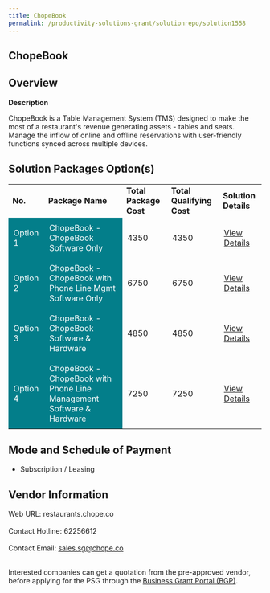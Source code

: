 ```yaml
---
title: ChopeBook
permalink: /productivity-solutions-grant/solutionrepo/solution1558
---
```


## ChopeBook

## Overview

**Description**

ChopeBook is a Table Management System (TMS) designed to make the most of a restaurant's revenue generating assets - tables and seats. Manage the inflow of online and offline reservations with user-friendly functions synced across multiple devices.

## Solution Packages Option(s)

<table>
<tr>
<td><b>No.</b></td>
<td><b>Package Name</b></td>
<td><b>Total Package Cost</b></td>
<td><b>Total Qualifying Cost</b></td>
<td><b>Solution Details</b></td>
</tr>
<tr>
<td style='padding: 10px; background-color: #037E8A; color: #FFFFFF;'>Option 1</td>
<td style='padding: 10px; background-color: #037E8A; color: #FFFFFF;'>ChopeBook - ChopeBook Software Only </td>
<td style='padding: 10px;'>4350</td>
<td style='padding: 10px;'>4350</td>
<td style='padding: 10px;'><a href='https://www.gobusiness.gov.sg/images/psg/Desensitised_ChopeBook_System_20200204_Annex_3_Part_1.pdf' target='_blank'>View Details</a></td>
</tr>
<tr>
<td style='padding: 10px; background-color: #037E8A; color: #FFFFFF;'>Option 2</td>
<td style='padding: 10px; background-color: #037E8A; color: #FFFFFF;'>ChopeBook - ChopeBook with Phone Line Mgmt Software Only </td>
<td style='padding: 10px;'>6750</td>
<td style='padding: 10px;'>6750</td>
<td style='padding: 10px;'><a href='https://www.gobusiness.gov.sg/images/psg/Desensitised_ChopeBook_System_20200204_Annex_3_Part_2.pdf' target='_blank'>View Details</a></td>
</tr>
<tr>
<td style='padding: 10px; background-color: #037E8A; color: #FFFFFF;'>Option 3</td>
<td style='padding: 10px; background-color: #037E8A; color: #FFFFFF;'>ChopeBook - ChopeBook Software & Hardware</td>
<td style='padding: 10px;'>4850</td>
<td style='padding: 10px;'>4850</td>
<td style='padding: 10px;'><a href='https://www.gobusiness.gov.sg/images/psg/Desensitised_ChopeBook_System_20200204_Annex_3_Part_3.pdf' target='_blank'>View Details</a></td>
</tr>
<tr>
<td style='padding: 10px; background-color: #037E8A; color: #FFFFFF;'>Option 4</td>
<td style='padding: 10px; background-color: #037E8A; color: #FFFFFF;'>ChopeBook - ChopeBook with Phone Line Management Software & Hardware</td>
<td style='padding: 10px;'>7250</td>
<td style='padding: 10px;'>7250</td>
<td style='padding: 10px;'><a href='https://www.gobusiness.gov.sg/images/psg/Desensitised_ChopeBook_System_20200204_Annex_3_Part_4.pdf' target='_blank'>View Details</a></td>
</tr>
</table>

## Mode and Schedule of Payment

 - Subscription / Leasing

## Vendor Information

 Web URL: restaurants.chope.co <br><br>Contact Hotline: 62256612 <br><br>Contact Email: sales.sg@chope.co <br><br>

Interested companies can get a quotation from the pre-approved vendor, before applying for the PSG through the <a href='https://www.businessgrants.gov.sg/' target='_blank' rel='noopener'>Business Grant Portal (BGP)</a>.

<script src="/jquery/resize-tables.js"></script>
